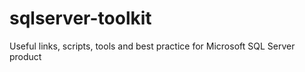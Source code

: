 # sqlserver-toolkit
Useful links, scripts, tools and best practice for Microsoft SQL Server product

